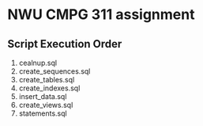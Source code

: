 # NWU CMPG 311 assignment

## Script Execution Order
1. cealnup.sql
2. create_sequences.sql
3. create_tables.sql
4. create_indexes.sql
5. insert_data.sql
6. create_views.sql
7. statements.sql
